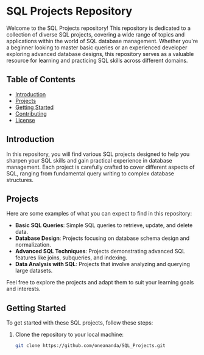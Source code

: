 # SQL Projects Repository

Welcome to the SQL Projects repository! This repository is dedicated to a collection of diverse SQL projects, covering a wide range of topics and applications within the world of SQL database management. Whether you're a beginner looking to master basic queries or an experienced developer exploring advanced database designs, this repository serves as a valuable resource for learning and practicing SQL skills across different domains.

## Table of Contents

- [Introduction](#introduction)
- [Projects](#projects)
- [Getting Started](#getting-started)
- [Contributing](#contributing)
- [License](#license)

## Introduction

In this repository, you will find various SQL projects designed to help you sharpen your SQL skills and gain practical experience in database management. Each project is carefully crafted to cover different aspects of SQL, ranging from fundamental query writing to complex database structures.

## Projects

Here are some examples of what you can expect to find in this repository:

- **Basic SQL Queries**: Simple SQL queries to retrieve, update, and delete data.
- **Database Design**: Projects focusing on database schema design and normalization.
- **Advanced SQL Techniques**: Projects demonstrating advanced SQL features like joins, subqueries, and indexing.
- **Data Analysis with SQL**: Projects that involve analyzing and querying large datasets.

Feel free to explore the projects and adapt them to suit your learning goals and interests.

## Getting Started

To get started with these SQL projects, follow these steps:

1. Clone the repository to your local machine:
   ```bash
   git clone https://github.com/oneananda/SQL_Projects.git

